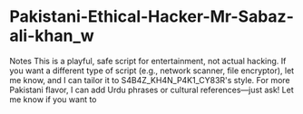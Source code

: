 # Pakistani-Ethical-Hacker-Mr-Sabaz-ali-khan_w
Notes This is a playful, safe script for entertainment, not actual hacking. If you want a different type of script (e.g., network scanner, file encryptor), let me know, and I can tailor it to S4B4Z_KH4N_P4K1_CY83R's style. For more Pakistani flavor, I can add Urdu phrases or cultural references—just ask! Let me know if you want to
